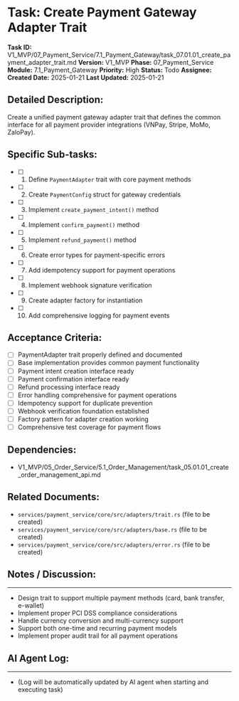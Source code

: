 # Task: Create Payment Gateway Adapter Trait

**Task ID:** V1_MVP/07_Payment_Service/7.1_Payment_Gateway/task_07.01.01_create_payment_adapter_trait.md
**Version:** V1_MVP
**Phase:** 07_Payment_Service
**Module:** 7.1_Payment_Gateway
**Priority:** High
**Status:** Todo
**Assignee:**
**Created Date:** 2025-01-21
**Last Updated:** 2025-01-21

## Detailed Description:
Create a unified payment gateway adapter trait that defines the common interface for all payment provider integrations (VNPay, Stripe, MoMo, ZaloPay).

## Specific Sub-tasks:
- [ ] 1. Define `PaymentAdapter` trait with core payment methods
- [ ] 2. Create `PaymentConfig` struct for gateway credentials
- [ ] 3. Implement `create_payment_intent()` method
- [ ] 4. Implement `confirm_payment()` method
- [ ] 5. Implement `refund_payment()` method
- [ ] 6. Create error types for payment-specific errors
- [ ] 7. Add idempotency support for payment operations
- [ ] 8. Implement webhook signature verification
- [ ] 9. Create adapter factory for instantiation
- [ ] 10. Add comprehensive logging for payment events

## Acceptance Criteria:
- [ ] PaymentAdapter trait properly defined and documented
- [ ] Base implementation provides common payment functionality
- [ ] Payment intent creation interface ready
- [ ] Payment confirmation interface ready
- [ ] Refund processing interface ready
- [ ] Error handling comprehensive for payment operations
- [ ] Idempotency support for duplicate prevention
- [ ] Webhook verification foundation established
- [ ] Factory pattern for adapter creation working
- [ ] Comprehensive test coverage for payment flows

## Dependencies:
- V1_MVP/05_Order_Service/5.1_Order_Management/task_05.01.01_create_order_management_api.md

## Related Documents:
- `services/payment_service/core/src/adapters/trait.rs` (file to be created)
- `services/payment_service/core/src/adapters/base.rs` (file to be created)
- `services/payment_service/core/src/adapters/error.rs` (file to be created)

## Notes / Discussion:
---
* Design trait to support multiple payment methods (card, bank transfer, e-wallet)
* Implement proper PCI DSS compliance considerations
* Handle currency conversion and multi-currency support
* Support both one-time and recurring payment models
* Implement proper audit trail for all payment operations

## AI Agent Log:
---
* (Log will be automatically updated by AI agent when starting and executing task)
